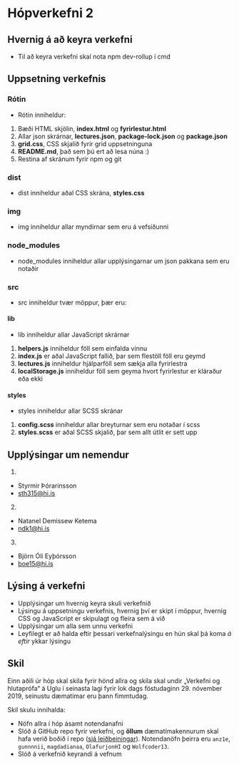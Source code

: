 # Hópverkefni 2

## Hvernig á að keyra verkefni

* Til að keyra verkefni skal nota npm dev-rollup í cmd

## Uppsetning verkefnis

### Rótin

* Rótin inniheldur:

1. Bæði HTML skjölin, **index.html** og **fyrirlestur.html**
2. Allar json skrárnar, **lectures.json**, **package-lock.json** og **package.json**
3. **grid.css**, CSS skjalið fyrir grid uppsetninguna
4. **README.md**, það sem þú ert að lesa núna :)
5. Restina af skránum fyrir npm og git

### dist

* dist inniheldur aðal CSS skrána, **styles.css**

### img

* img inniheldur allar myndirnar sem eru á vefsíðunni

### node_modules

* node_modules inniheldur allar upplýsingarnar um json pakkana sem eru notaðir

### src

* src inniheldur tvær möppur, þær eru:

#### lib

* lib inniheldur allar JavaScript skrárnar
1. **helpers.js** inniheldur föll sem einfalda vinnu
2. **index.js** er aðal JavaScript fallið, þar sem flestöll föll eru geymd
3. **lectures.js** inniheldur hjálparföll sem sækja alla fyrirlestra
4. **localStorage.js** inniheldur föll sem geyma hvort fyrirlestur er kláraður eða ekki

#### styles

* styles inniheldur allar SCSS skránar
1. **config.scss** inniheldur allar breyturnar sem eru notaðar í scss
2. **styles.scss** er aðal SCSS skjalið, þar sem allt útlit er sett upp

## Upplýsingar um nemendur

1. 
* Styrmir Þórarinsson
* sth315@hi.is

2. 
* Natanel Demissew Ketema
* ndk1@hi.is

3. 
* Björn Óli Eyþórsson
* boe15@hi.is

## Lýsing á verkefni

* Upplýsingar um hvernig keyra skuli verkefnið
* Lýsingu á uppsetningu verkefnis, hvernig því er skipt í möppur, hvernig CSS og JavaScript er skipulagt og fleira sem á við
* Upplýsingar um alla sem unnu verkefni
* Leyfilegt er að halda eftir þessari verkefnalýsingu en hún skal þá koma _á eftir_ ykkar lýsingu

## Skil

Einn aðili úr hóp skal skila fyrir hönd allra og skila skal undir „Verkefni og hlutaprófa“ á Uglu í seinasta lagi fyrir lok dags föstudaginn 29. nóvember 2019, seinustu dæmatímar eru þann fimmtudag.

Skil skulu innihalda:

* Nöfn allra í hóp ásamt notendanafni
* Slóð á GitHub repo fyrir verkefni, og **öllum** dæmatímakennurum skal hafa verið boðið í repo ([sjá leiðbeiningar](https://help.github.com/articles/inviting-collaborators-to-a-personal-repository/)). Notendanöfn þeirra eru `anz1e`, `gunnnnii`, `magdadianaa`, `OlafurjonHI` og `Wolfcoder13`.
* Slóð á verkefnið keyrandi á vefnum